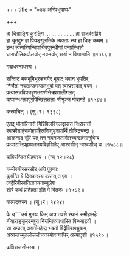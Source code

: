 +++
title = "०४४ अरिवधूबाष्पः"

+++


हा चित्राङ्गि कुरङ्गि … … … … … हा राजहंसप्रिये  
हा चूतद्रुम हा प्रियङ्गुलतिके त्यक्ताः स्थ हा धिक् कथम् ।  
इत्थं त्वत्परिपन्थिपार्थिवपुरन्ध्रीणां वनप्रस्थितौ  
धाराधौतिकपोलयोर् नयनयोर् अस्रं न विश्राम्यति ॥१५८६॥  


गदाधरनाथस्य ।   


सन्दिष्टं मरुभूमिभूरुहचयैर् भूयाद् भवान् भूपतिर्  
निर्जेता नवखण्डमण्डलभुवो यत् त्वत्प्रसादाद् वयम् ।  
प्रत्यासन्नविपन्नहूणतरुणीनेत्रप्रणालीगलद्  
बाष्पाम्भःप्लवपूरपिच्छिलतलाः श्रीमुञ्ज मोदामहे ॥१५८७॥  


कस्यचित् । (सु।र। १३९८)  


एतद् भीतारिनारी गिरिबिलविगलद्वासरा निःसरन्ती  
स्वक्रीडाहंसमोहग्रहिलशिशुभृशप्रार्थि तोन्निद्रचन्द्रा ।  
आक्रन्दद् भूरि यत् तन् नयनजलमिलच्चन्द्रहंसानुबिम्ब  
प्रत्यासत्तिप्रहृष्यत्तनयविहसितैर् आश्वसीन् न्यश्वसीच् च ॥१५८८॥  


कविपण्डितश्रीहर्षस्य । (न्च् १२।२८)  


गम्भीरनीरसरसीर् अपि पुरुषाः  
कुर्वन्ति ये दिनकरस्य करास् त एव ।  
त्वद्वैरिवीरवनितानयनाम्बुलेश  
शोषे कथं प्रतिहता इति मे वितर्कः ॥१५८९॥  


कल्पदत्तस्य । (सु।र। १४२४)  


के य्¨¨उयं मुनयः किम् अत्र तपसे स्थानं समीहामहे  
नीवाराङ्कुरदन्तुरा नियमितव्याधास्ति विन्ध्याटवी ।  
सा सम्प्रत्य् अवनीमहेन्द्र भवतो विद्वेषिवामभ्रुवाम्  
अश्रान्तच्युतलोललोचनपयोवन्याभिर् अन्यादृशी ॥१५९०॥  


कविराजसोमस्य ।  

